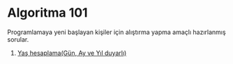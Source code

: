 # Algoritma 101
Programlamaya yeni başlayan kişiler için alıştırma yapma amaçlı hazırlanmış sorular.

1. [Yaş hesaplama(Gün, Ay ve Yıl duyarlı)](Sorular/001_yas_hesaplama.md)